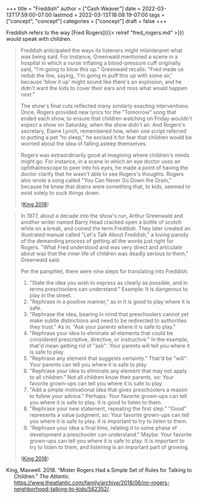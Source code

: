+++
title = "Freddish"
author = ["Cash Weaver"]
date = 2022-03-13T17:59:00-07:00
lastmod = 2022-03-13T18:08:19-07:00
tags = ["concept", "concept"]
categories = ["concept"]
draft = false
+++

Freddish refers to the way [Fred Rogers]({{< relref "fred_rogers.md" >}}) would speak with children.

> Freddish anticipated the ways its listeners might misinterpret what was being said. For instance, Greenwald mentioned a scene in a hospital in which a nurse inflating a blood-pressure cuff originally said, "I'm going to blow this up." Greenwald recalls: "Fred made us redub the line, saying, 'I'm going to puff this up with some air,' because 'blow it up' might sound like there's an explosion, and he didn't want the kids to cover their ears and miss what would happen next."
>
> The show's final cuts reflected many similarly exacting interventions. Once, Rogers provided new lyrics for the "Tomorrow" song that ended each show, to ensure that children watching on Friday wouldn't expect a show on Saturday, when the show didn't air. And Rogers's secretary, Elaine Lynch, remembered how, when one script referred to putting a pet "to sleep," he excised it for fear that children would be worried about the idea of falling asleep themselves.
>
> Rogers was extraordinarily good at imagining where children's minds might go. For instance, in a scene in which an eye doctor uses an ophthalmoscope to peer into his eyes, he made a point of having the doctor clarify that he wasn't able to see Rogers's thoughts. Rogers also wrote a song called "You Can Never Go Down the Drain," because he knew that drains were something that, to kids, seemed to exist solely to suck things down.
>
> (<a href="#citeproc_bib_item_1">King 2018</a>)

<!--quoteend-->

> In 1977, about a decade into the show's run, Arthur Greenwald and another writer named Barry Head cracked open a bottle of scotch while on a break, and coined the term Freddish. They later created an illustrated manual called "Let's Talk About Freddish," a loving parody of the demanding process of getting all the words just right for Rogers. "What Fred understood and was very direct and articulate about was that the inner life of children was deadly serious to them," Greenwald said.
>
> Per the pamphlet, there were nine steps for translating into Freddish:
>
> 1.  "State the idea you wish to express as clearly as possible, and in terms preschoolers can understand." Example: It is dangerous to play in the street.
> 2.  "Rephrase in a positive manner," as in It is good to play where it is safe.
> 3.  "Rephrase the idea, bearing in mind that preschoolers cannot yet make subtle distinctions and need to be redirected to authorities they trust." As in, "Ask your parents where it is safe to play."
> 4.  "Rephrase your idea to eliminate all elements that could be considered prescriptive, directive, or instructive." In the example, that'd mean getting rid of "ask": Your parents will tell you where it is safe to play.
> 5.  "Rephrase any element that suggests certainty." That'd be "will": Your parents can tell you where it is safe to play.
> 6.  "Rephrase your idea to eliminate any element that may not apply to all children." Not all children know their parents, so: Your favorite grown-ups can tell you where it is safe to play.
> 7.  "Add a simple motivational idea that gives preschoolers a reason to follow your advice." Perhaps: Your favorite grown-ups can tell you where it is safe to play. It is good to listen to them.
> 8.  "Rephrase your new statement, repeating the first step." "Good" represents a value judgment, so: Your favorite grown-ups can tell you where it is safe to play. It is important to try to listen to them.
> 9.  "Rephrase your idea a ﬁnal time, relating it to some phase of development a preschooler can understand." Maybe: Your favorite grown-ups can tell you where it is safe to play. It is important to try to listen to them, and listening is an important part of growing.
>
> (<a href="#citeproc_bib_item_1">King 2018</a>)

<style>.csl-entry{text-indent: -1.5em; margin-left: 1.5em;}</style><div class="csl-bib-body">
  <div class="csl-entry"><a id="citeproc_bib_item_1"></a>King, Maxwell. 2018. “Mister Rogers Had a Simple Set of Rules for Talking to Children.” <i>The Atlantic</i>. <a href="https://www.theatlantic.com/family/archive/2018/06/mr-rogers-neighborhood-talking-to-kids/562352/">https://www.theatlantic.com/family/archive/2018/06/mr-rogers-neighborhood-talking-to-kids/562352/</a>.</div>
</div>

